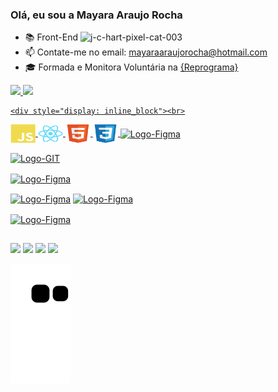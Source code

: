###  Olá, eu sou a Mayara  Araujo Rocha

- :books:  Front-End   ![j-c-hart-pixel-cat-003](https://user-images.githubusercontent.com/98711190/163698720-4c378ee9-f6ef-40f3-9012-a86b0491ad2c.gif)                                                                                
- 📫 Contate-me no email: mayaraaraujorocha@hotmail.com
- :mortar_board: Formada e Monitora Voluntária na [{Reprograma}](https://reprograma.com.br/ "{Reprograma}") 






<!--
**MayaraRocha95/MayaraRocha95** is a ✨ _special_ ✨ repository because its `README.md` (this file) appears on your GitHub profile.
<div>




- 🔭 I’m currently working on ...
- 🌱 I’m currently learning ...
- 👯 I’m looking to collaborate on ...
- 🤔 I’m looking for help with ...
- 💬 Ask me about ...
- 📫 How to reach me: ...
- 😄 Pronouns: ...
- ⚡ Fun fact: ...
-->
<div>
  <a href="https://github.com/MayaraRocha95">
  <img height="180em" src="https://github-readme-stats.vercel.app/api?username=MayaraRocha95&show_icons=true&theme=dracula&include_all_commits=true&count_private=true"/>   
  <img height="180em" src="https://github-readme-stats.vercel.app/api/top-langs/?username=MayaraRocha95&layout=compact&langs_count=7&theme=dracula"/>

    <div style="display: inline_block"><br>
  <img align="center" alt="sildev-JS" height="30" width="40" src="https://raw.githubusercontent.com/devicons/devicon/master/icons/javascript/javascript-plain.svg">
      
   

  <img align="center" alt="sildev-React" height="30" width="40" src="https://raw.githubusercontent.com/devicons/devicon/master/icons/react/react-original.svg">
  
  <img align="center" alt="sildev-HTML" height="30" width="40" src="https://raw.githubusercontent.com/devicons/devicon/master/icons/html5/html5-original.svg">
  <img align="center" alt="sildev-CSS" height="30" width="40" src="https://raw.githubusercontent.com/devicons/devicon/master/icons/css3/css3-original.svg"> 
  <a href="https://angular.io/"><img align="center" alt="Logo-Figma" height="30" width="40" src=https://angular.io/assets/images/logos/angular/angular.svg></a>
  
  <a href="https://git-scm.com/"><img align="center" alt="Logo-GIT" height="30" width="40" src="https://cdn.jsdelivr.net/gh/devicons/devicon/icons/git/git-original-wordmark.svg"></a>
  
  <a href="https://www.figma.com/"><img align="center" alt="Logo-Figma" height="30" width="40" src="https://cdn.jsdelivr.net/gh/devicons/devicon/icons/figma/figma-original.svg"></a>
  
  <a href="https://p5js.org/"><img align="center" alt="Logo-Figma" height="30" width="40" src=https://p5js.org/assets/img/p5js.svg></a>
    <a href="https://sass-lang.com/"><img align="center" alt="Logo-Figma" height="30" width="40" src=https://sass-lang.com/assets/img/logos/logo-b6e1ef6e.svg></a>
  
  <a href="https://www.typescriptlang.org/"><img align="center" alt="Logo-Figma" height="30" width="30" src=https://bognarjunior.files.wordpress.com/2018/09/typescript.png></a>
  </div>
 



  
  
## 
 
<div>
<a href = "mailto:mayaraaraujorocha54@gmail.com"><img src="https://img.shields.io/badge/Gmail-D14836?style=for-the-badge&logo=gmail&logoColor=white" target="_blank"></a>
  <a href = "mailto:mayaraaraujorocha@hotmail.com"><img src="https://img.shields.io/badge/Microsoft_Outlook-0078D4?style=for-the-badge&logo=microsoft-outlook&logoColor=white" target="_blank"></a>
<a href="https://www.linkedin.com/in/mayaraaraujorocha/" target="_blank"><img src="https://img.shields.io/badge/-LinkedIn-%230077B5?style=for-the-badge&logo=linkedin&logoColor=white" target="_blank"></a> 
  <a href="https://twitter.com/MayaraARochaaa" target="_blank"><img src="https://img.shields.io/badge/Twitter-1DA1F2?style=for-the-badge&logo=twitter&logoColor=white" target="_blank"></a> 

  
  ![Snake animation](https://github.com/MayaraRocha95/MayaraRocha95/blob/output/github-contribution-grid-snake.svg)
  </div>
   
